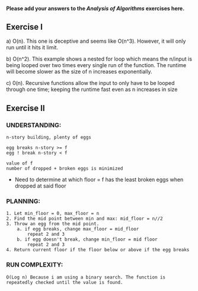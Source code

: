 #### Please add your answers to the ***Analysis of  Algorithms*** exercises here.

## Exercise I


a) O(n). This one is deceptive and seems like O(n^3). However, it will only run until it hits it limit.


b) O(n^2). This example shows a nested for loop which means the n/input is being looped over two times every single run of the function. The runtime will become slower as the size of n increases exponentially.



c)  0(n). Recursive functions allow the input to only have to be looped through one time; keeping the runtime fast even as n increases in size



## Exercise II

### UNDERSTANDING: 
    n-story building, plenty of eggs
    
    egg breaks n-story >= f
    egg ! break n-story < f

    value of f 
    number of dropped + broken eggs is minimized

* Need to determine at which floor = f has the least broken eggs when dropped at said floor

### PLANNING:
    
    1. Let min_floor = 0, max_floor = n
    2. Find the mid point between min and max: mid_floor = n//2
    3. Throw an egg from the mid point.
        a. if egg breaks, change max_floor = mid_floor
            repeat 2 and 3
        b. if egg doesn't break, change min_floor = mid floor
            repeat 2 and 3
    4. Return current floor if the floor below or above if the egg breaks

### RUN COMPLEXITY: 
    O(Log n) Because i am using a binary search. The function is repeatedly checked until the value is found.






